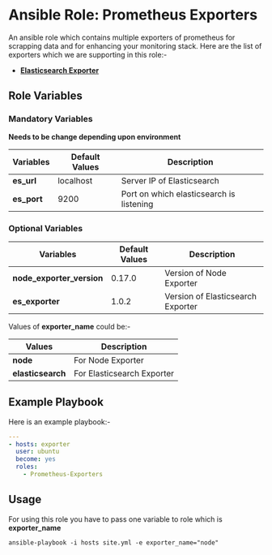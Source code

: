 # Ansible Role: Prometheus Exporters

An ansible role which contains multiple exporters of prometheus for scrapping data and for enhancing your monitoring stack. Here are the list of exporters which we are supporting in this role:-
- **[Elasticsearch Exporter](https://github.com/justwatchcom/elasticsearch_exporter)**


## Role Variables
### Mandatory Variables
**Needs to be change depending upon environment**

|**Variables**| **Default Values**| **Description**|
|----------|---------|---------------|
|**es_url** | localhost | Server IP of Elasticsearch|
|**es_port** | 9200 | Port on which elasticsearch is listening|


### Optional Variables

|**Variables**| **Default Values**| **Description**|
|--------------|-------------|-------------------|
|**node_exporter_version** | 0.17.0 | Version of Node Exporter|
|**es_exporter** | 1.0.2 | Version of Elasticsearch Exporter|

Values of **exporter_name** could be:-

|**Values** | **Description** |
|-----------|----------|
|**node** | For Node Exporter |
|**elasticsearch** | For Elasticsearch Exporter |

## Example Playbook
Here is an example playbook:-
```yml
---
- hosts: exporter
  user: ubuntu
  become: yes
  roles:
    - Prometheus-Exporters
```

## Usage
For using this role you have to pass one variable to role which is **exporter_name**
```shell
ansible-playbook -i hosts site.yml -e exporter_name="node"
```

